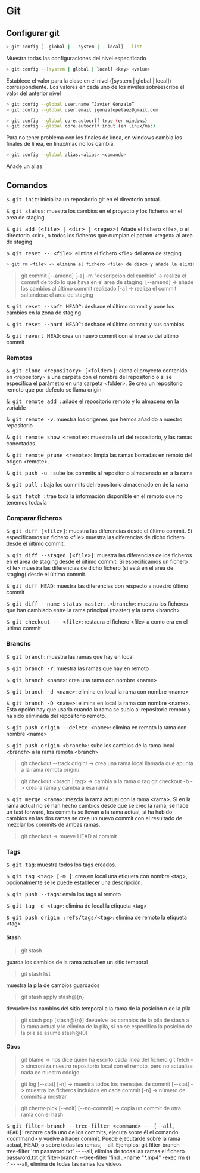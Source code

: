 # Git

## Configurar git

```sh
> git config [--global | --system | --local] --list
```
Muestra todas las configuraciones del nivel especificado

```sh
> git config --[system | global | local] <key> <value>
```
Establece el valor <value> para la clase <key> en el nivel ([system | global | local]) correspondiente. Los valores en cada uno de los niveles sobreescribe el valor del anterior nivel

```sh
> git config --global user.name “Javier Gonzalo”
> git config --global user.email jgonzalopelaez@gmail.com
```

```sh
> git config --global core.autocrlf true (en windows)
> git config --global core.autocrlf input (en linux/mac)
```
Para no tener problema con los finales de línea, en windows cambia los finales de línea, en linux/mac no los cambia.

```sh
> git config --global alias.<alias> <comando>
```
Añade un alias

## Comandos
<kbd>$ git init</kbd>: inicializa un repositorio git en el directorio actual.

<kbd>$ git status</kbd>: muestra los cambios en el proyecto y los ficheros en el area de staging

<kbd>$ git add (&lt;file&gt; | &lt;dir&gt; | &lt;regex&gt;)</kbd>
Añade el fichero &lt;file&gt;, o el directorio &lt;dir&gt;, o todos los ficheros que cumplan el patron &lt;regex&gt; al area de staging

<kbd>$ git reset -- &lt;file&gt;</kbd>: elimina el fichero &lt;file&gt; del area de staging

```sh
> git rm <file> -> elimina el fichero <file> de disco y añade la eliminación al area de staging
```

>git commit [--amend] [-a] -m "descripcion del cambio" -> realiza el commit de todo lo que haya en el area de staging.
[--amend] -> añade los cambios al último
commit realizado
[-a] -> realiza el commit saltandose el area de staging

<kbd>$ git reset --soft HEAD^</kbd>: deshace el &uacute;ltimo commit y pone los cambios en la zona de staging.

<kbd>$ git reset --hard HEAD^</kbd>: deshace el &uacute;ltimo commit y sus cambios
 
<kbd>& git revert HEAD</kbd>: crea un nuevo commit con el inverso del &uacute;ltimo commit

### Remotes

<kbd>& git clone &lt;repository&gt; [&lt;folder&gt;]</kbd>: clona el proyecto contenido en &lt;repository&gt; a una carpeta con el nombre del repositorio o si se especifica el parámetro en una carpeta &lt;folder&gt;. Se crea un repositorio remoto que por defecto se llama origin

<kbd>& git remote add <name> <url></kbd>: añade el repositorio remoto <url> y lo almacena en la variable <name>

<kbd>& git remote -v</kbd>: muestra los origenes que hemos añadido a nuestro repositorio

<kbd>& git remote show &lt;remote&gt;</kbd>: muestra la url del repositorio, y las ramas conectadas.

<kbd>& git remote prune &lt;remote&gt;</kbd>: limpia las ramas borradas en remoto del origen &lt;remote&gt;.

<kbd>& git push -u  <remote-name> <branch></kbd>: sube los commits al repositorio almacenado en  <remote-name> a la rama <branch>

<kbd>& git pull <remote-name> <branch></kbd>: baja los commits del repositorio almacenado en <remote-name> de la rama <branch>

<kbd>& git fetch <remote-name></kbd>: trae toda la información disponible en el remoto <remote-name> que no tenemos todavía


### Comparar ficheros
<kbd>$ git diff [&lt;file&gt;]</kbd>: muestra las diferencias desde el &uacute;ltimo commit. Si especificamos un fichero &lt;file&gt; muestra las diferencias de dicho fichero desde el &uacute;ltimo commit.

<kbd>$ git diff --staged [&lt;file&gt;]</kbd>: muestra las diferencias de los ficheros en el area de staging desde el &uacute;ltimo commit. Si especificamos un fichero &lt;file&gt; muestra las diferencias de dicho fichero (si está en el area de staging( desde el &uacute;ltimo commit.

<kbd>$ git diff HEAD</Kbd>: muestra las diferencias con respecto a nuestro último commit

<kbd>$ git diff --name-status master..&lt;branch&gt;</Kbd>: muestra los ficheros que han cambiado entre la rama principal (master) y la rama &lt;branch&gt;

<kbd>$ git checkout -- &lt;file&gt;</Kbd>: restaura el fichero &lt;file&gt; a como era en el último commit

### Branchs
<kbd>$ git branch</kbd>: muestra las ramas que hay en local

<kbd>$ git branch -r</kbd>: muestra las ramas que hay en remoto

<kbd>$ git branch &lt;name&gt;</kbd>: crea una rama con nombre &lt;name&gt;

<kbd>$ git branch -d &lt;name&gt;</kbd>: elimina en local la rama con nombre &lt;name&gt;

<kbd>$ git branch -D &lt;name&gt;</kbd>: elimina en local la rama con nombre &lt;name&gt;. Esta opción hay que usarla cuando la rama se subio al repositorio remoto y ha sido eliminada del repositorio remoto.

<kbd>$ git push origin --delete &lt;name&gt;</kbd>: elimina en remoto la rama con nombre &lt;name&gt;

<kbd>$ git push origin &lt;branch&gt;</kbd>: sube los cambios de la rama local &lt;branch&gt; a la rama remota &lt;branch&gt;

>git checkout --track origin/<branch> -> crea una rama local llamada <branch> que apunta a la rama remota origin/<branch>

>git checkout <brach | tag> -> cambia a la rama <branch> o tag <tag>
>git checkout -b <rama> -> crea la rama <rama> y cambia a esa rama

<kbd>$ git merge &lt;rama&gt;</kbd>: mezcla la rama actual con la rama &lt;rama&gt;. Si en la rama actual no se han hecho cambios desde que se creo la rama, se hace un fast forward, los commits se llevan a la rama actual, si ha habido cambios en las dos ramas se crea un nuevo commit con el resultado de mezclar los commits de ambas ramas.

>git checkout <commit> -> mueve HEAD al commit <commit>

### Tags

<kbd>$ git tag</kbd>: muestra todos los tags creados.

<kbd>$ git tag &lt;tag&gt; [-m <description>]</kbd>: crea en local una etiqueta con nombre &lt;tag&gt;, opcionalmente se le puede establecer una descripción.

<kbd>$ git push --tags</kbd>: env&iacute;a los tags al remoto

<kbd>$ git tag -d &lt;tag&gt;</kbd>: elimina de local la etiqueta &lt;tag&gt;

<kbd>$ git push origin :refs/tags/&lt;tag&gt;</kbd>: elimina de remoto la etiqueta &lt;tag&gt;

#### Stash
> git stash

guarda los cambios de la rama actual en un sitio temporal

> git stash list

muestra la pila de cambios guardados

> git stash apply stash@{n}

devuelve los cambios del sitio temporal a la rama de la posición n de la pila

> git stash pop [stash@{n}]
devuelve los cambios de la pila de stash a la rama actual y lo elimina de la pila, si no se especifica la posición de la pila se asume stash@{0}

#### Otros

>git blame <file> -> nos dice quien ha escrito cada línea del fichero <file>
>git fetch -> sincroniza nuestro repositorio local con el remoto, pero no actualiza nada de nuestro código

>git log [--stat] [-n] -> muestra todos los mensajes de commit
[--stat] -> muestra los ficheros incluidos en cada commit
[-n] -> número de commits a mostrar

>git cherry-pick [--edit] [--no-commit] <hash> -> copia un commit de otra rama con el hash <hash>

<kbd>$ git filter-branch --tree-filter &lt;command&gt; -- [--all, HEAD]</kbd>: recorre cada uno de los commits, ejecuta sobre él el comando &lt;command&gt; y vuelve a hacer commit. Puede ejecutarde sobre la rama actual, HEAD, o sobre todas las remas, --all.
Ejemplos:
git filter-branch --tree-filter 'rm password.txt' -- --all, elimina de todas las ramas el fichero password.txt
git filter-branch --tree-filter 'find . -name "*.mp4" -exec rm {} \;' -- --all, elimina de todas las ramas los videos
